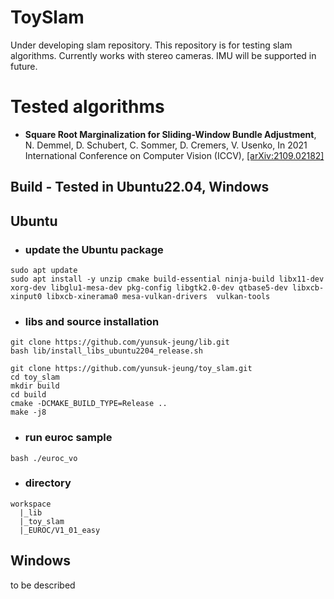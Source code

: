 # ToySlam

Under developing slam repository. This repository is for testing slam algorithms.
Currently works with stereo cameras. IMU will be supported in future.

# Tested algorithms

* **Square Root Marginalization for Sliding-Window Bundle Adjustment**, N. Demmel, D. Schubert, C. Sommer, D. Cremers, V. Usenko, In 2021 International Conference on Computer Vision (ICCV), [[arXiv:2109.02182]](https://arxiv.org/abs/2109.02182)

## Build - Tested in Ubuntu22.04, Windows

## Ubuntu 
+ ### update the Ubuntu package
```
sudo apt update
sudo apt install -y unzip cmake build-essential ninja-build libx11-dev xorg-dev libglu1-mesa-dev pkg-config libgtk2.0-dev qtbase5-dev libxcb-xinput0 libxcb-xinerama0 mesa-vulkan-drivers  vulkan-tools 

```
+ ### libs and source installation
```
git clone https://github.com/yunsuk-jeung/lib.git
bash lib/install_libs_ubuntu2204_release.sh

git clone https://github.com/yunsuk-jeung/toy_slam.git
cd toy_slam
mkdir build
cd build
cmake -DCMAKE_BUILD_TYPE=Release ..
make -j8
```
+ ### run euroc sample
``` 
bash ./euroc_vo
```
+ ### directory
```
workspace
  |_lib
  |_toy_slam
  |_EUROC/V1_01_easy

```

## Windows
to be described